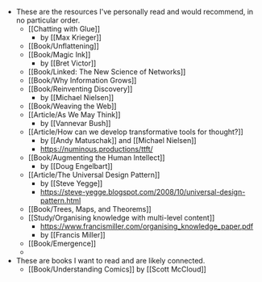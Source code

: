 - These are the resources I've personally read and would recommend, in no particular order.
	- [[Chatting with Glue]]
		- by [[Max Krieger]]
	- [[Book/Unflattening]]
	- [[Book/Magic Ink]]
		- by [[Bret Victor]]
	- [[Book/Linked: The New Science of Networks]]
	- [[Book/Why Information Grows]]
	- [[Book/Reinventing Discovery]]
		- by [[Michael Nielsen]]
	- [[Book/Weaving the Web]]
	- [[Article/As We May Think]]
		- by [[Vannevar Bush]]
	- [[Article/How can we develop transformative tools for thought?]]
		- by [[Andy Matuschak]] and [[Michael Nielsen]]
		- https://numinous.productions/ttft/
	- [[Book/Augmenting the Human Intellect]]
		- by [[Doug Engelbart]]
	- [[Article/The Universal Design Pattern]]
		- by [[Steve Yegge]]
		- https://steve-yegge.blogspot.com/2008/10/universal-design-pattern.html
	- [[Book/Trees, Maps, and Theorems]]
	- [[Study/Organising knowledge with multi-level content]]
		- https://www.francismiller.com/organising_knowledge_paper.pdf
		- by [[Francis Miller]]
	- [[Book/Emergence]]
	-
- These are books I want to read and are likely connected.
	- [[Book/Understanding Comics]] by [[Scott McCloud]]